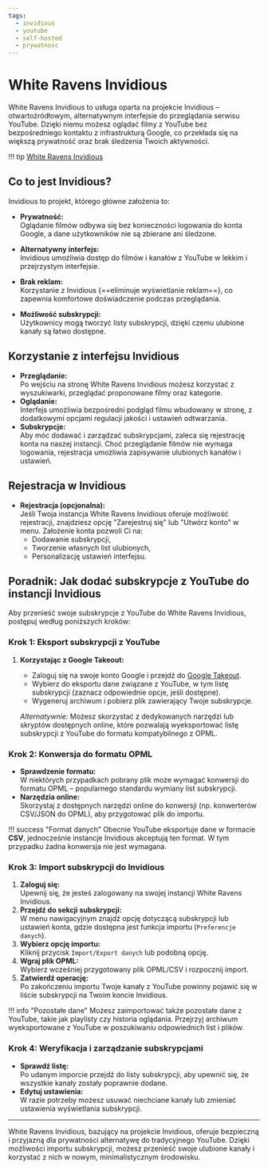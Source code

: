 ```yaml
---
tags:
  - invidious
  - youtube
  - self-hosted
  - prywatnosc
---
```


# White Ravens Invidious

White Ravens Invidious to usługa oparta na projekcie Invidious – otwartoźródłowym, alternatywnym interfejsie do przeglądania serwisu YouTube. Dzięki niemu możesz oglądać filmy z YouTube bez bezpośredniego kontaktu z infrastrukturą Google, co przekłada się na większą prywatność oraz brak śledzenia Twoich aktywności.

!!! tip
    [White Ravens Invidious](https://invid.wrservices.link/)

## Co to jest Invidious?

Invidious to projekt, którego główne założenia to:

- **Prywatność:**  
  Oglądanie filmów odbywa się bez konieczności logowania do konta Google, a dane użytkowników nie są zbierane ani śledzone.

- **Alternatywny interfejs:**  
  Invidious umożliwia dostęp do filmów i kanałów z YouTube w lekkim i przejrzystym interfejsie.

- **Brak reklam:**  
  Korzystanie z Invidious {==eliminuje wyświetlanie reklam==}, co zapewnia komfortowe doświadczenie podczas przeglądania.
  
- **Możliwość subskrypcji:**  
  Użytkownicy mogą tworzyć listy subskrypcji, dzięki czemu ulubione kanały są łatwo dostępne.

## Korzystanie z interfejsu Invidious

- **Przeglądanie:**  
  Po wejściu na stronę White Ravens Invidious możesz korzystać z wyszukiwarki, przeglądać proponowane filmy oraz kategorie.
- **Oglądanie:**  
  Interfejs umożliwia bezpośredni podgląd filmu wbudowany w stronę, z dodatkowymi opcjami regulacji jakości i ustawień odtwarzania.
- **Subskrypcje:**  
  Aby móc dodawać i zarządzać subskrypcjami, zaleca się rejestrację konta na naszej instancji. Choć przeglądanie filmów nie wymaga logowania, rejestracja umożliwia zapisywanie ulubionych kanałów i ustawień.

## Rejestracja w Invidious

- **Rejestracja (opcjonalna):**  
  Jeśli Twoja instancja White Ravens Invidious oferuje możliwość rejestracji, znajdziesz opcję "Zarejestruj się" lub "Utwórz konto" w menu. Założenie konta pozwoli Ci na:
  - Dodawanie subskrypcji,
  - Tworzenie własnych list ulubionych,
  - Personalizację ustawień interfejsu.

## Poradnik: Jak dodać subskrypcje z YouTube do instancji Invidious

Aby przenieść swoje subskrypcje z YouTube do White Ravens Invidious, postępuj według poniższych kroków:

### Krok 1: Eksport subskrypcji z YouTube

1. **Korzystając z Google Takeout:**  
   - Zaloguj się na swoje konto Google i przejdź do [Google Takeout](https://takeout.google.com/takeout/custom/youtube).
   - Wybierz do eksportu dane związane z YouTube, w tym listę subskrypcji (zaznacz odpowiednie opcje, jeśli dostępne).
   - Wygeneruj archiwum i pobierz plik zawierający Twoje subskrypcje.
   
   *Alternatywnie:* Możesz skorzystać z dedykowanych narzędzi lub skryptów dostępnych online, które pozwalają wyeksportować listę subskrypcji z YouTube do formatu kompatybilnego z OPML.

### Krok 2: Konwersja do formatu OPML

- **Sprawdzenie formatu:**  
  W niektórych przypadkach pobrany plik może wymagać konwersji do formatu OPML – popularnego standardu wymiany list subskrypcji.  
- **Narzędzia online:**  
  Skorzystaj z dostępnych narzędzi online do konwersji (np. konwerterów CSV/JSON do OPML), aby przygotować plik do importu.

!!! success "Format danych"
    Obecnie YouTube eksportuje dane w formacie **CSV**, jednocześnie instancje Invidious akceptują ten format. W tym przypadku żadna konwersja nie jest wymagana. 

### Krok 3: Import subskrypcji do Invidious

1. **Zaloguj się:**  
   Upewnij się, że jesteś zalogowany na swojej instancji White Ravens Invidious.
2. **Przejdź do sekcji subskrypcji:**  
   W menu nawigacyjnym znajdź opcję dotyczącą subskrypcji lub ustawień konta, gdzie dostępna jest funkcja importu (`Preferencje danych`).
3. **Wybierz opcję importu:**  
   Kliknij przycisk `Import/Export danych` lub podobną opcję.
4. **Wgraj plik OPML:**  
   Wybierz wcześniej przygotowany plik OPML/CSV i rozpocznij import.
5. **Zatwierdź operację:**  
   Po zakończeniu importu Twoje kanały z YouTube powinny pojawić się w liście subskrypcji na Twoim koncie Invidious.

!!! info "Pozostałe dane"
    Możesz zaimportować także pozostałe dane z YouTube, takie jak playlisty czy historia oglądania. Przejrzyj archiwum wyeksportowane z YouTube w poszukiwaniu odpowiednich list i plików. 

### Krok 4: Weryfikacja i zarządzanie subskrypcjami

- **Sprawdź listę:**  
  Po udanym imporcie przejdź do listy subskrypcji, aby upewnić się, że wszystkie kanały zostały poprawnie dodane.
- **Edytuj ustawienia:**  
  W razie potrzeby możesz usuwać niechciane kanały lub zmieniać ustawienia wyświetlania subskrypcji.

---

White Ravens Invidious, bazujący na projekcie Invidious, oferuje bezpieczną i przyjazną dla prywatności alternatywę do tradycyjnego YouTube. Dzięki możliwości importu subskrypcji, możesz przenieść swoje ulubione kanały i korzystać z nich w nowym, minimalistycznym środowisku.
